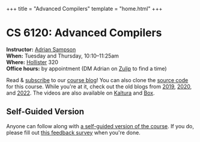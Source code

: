 +++
title = "Advanced Compilers"
template = "home.html"
+++
# CS 6120: Advanced Compilers

**Instructor:** [Adrian Sampson][adrian]  
**When:** Tuesday and Thursday, 10:10–11:25am  
**Where:** [Hollister][] 320  
**Office hours:** by appointment (DM Adrian on [Zulip][] to find a time)

Read & [subscribe][rss] to our [course blog][blog]!
You can also clone the [source code][gh] for this course.
While you're at it, check out the old blogs from [2019][blog2019], [2020][blog2020], and [2022][blog2022].
The videos are also available on [Kaltura][] and [Box][box].

## Self-Guided Version

Anyone can follow along with [a self-guided version of the course][self-guided].
If you do, please fill out [this feedback survey][form] when you're done.

[adrian]: https://www.cs.cornell.edu/~asampson/
[zulip]: https://cs6120.zulipchat.com
[zoom]: https://www.cs.cornell.edu/courses/cs6120/2023fa/private/zoom.html
[blog]: @/blog/_index.md
[rss]: rss.xml
[gh]: https://github.com/sampsyo/cs6120
[blog2019]: https://www.cs.cornell.edu/courses/cs6120/2019fa/blog/
[blog2020]: https://www.cs.cornell.edu/courses/cs6120/2020fa/blog/
[blog2022]: https://www.cs.cornell.edu/courses/cs6120/2022sp/blog/
[kaltura]: https://vod.video.cornell.edu/channel/CS%2B6120/179754792
[box]: https://cornell.box.com/s/wb3387ebfbte9btx3weekmc8nij5glep
[lesson]: @/lesson/_index.md
[self-guided]: @/self-guided.md
[hollister]: https://www.fs.cornell.edu/fs/facinfo/fs_facilInfo.cfm?facil_cd=2046
[form]: https://forms.gle/GuRiMa728DUvTbZQ7
